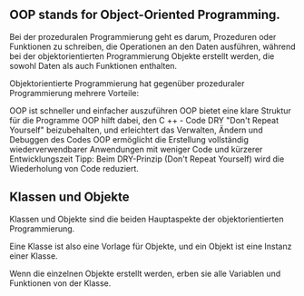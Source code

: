 ## OOP stands for Object-Oriented Programming.

Bei der prozeduralen Programmierung geht es darum, Prozeduren oder Funktionen zu schreiben, die Operationen an den Daten ausführen, während bei der objektorientierten Programmierung Objekte erstellt werden, die sowohl Daten als auch Funktionen enthalten.

Objektorientierte Programmierung hat gegenüber prozeduraler Programmierung mehrere Vorteile:

OOP ist schneller und einfacher auszuführen
OOP bietet eine klare Struktur für die Programme
OOP hilft dabei, den C ++ - Code DRY "Don't Repeat Yourself" beizubehalten, und erleichtert das Verwalten, Ändern und Debuggen des Codes
OOP ermöglicht die Erstellung vollständig wiederverwendbarer Anwendungen mit weniger Code und kürzerer Entwicklungszeit
Tipp: Beim DRY-Prinzip (Don't Repeat Yourself) wird die Wiederholung von Code reduziert.

## Klassen und Objekte

Klassen und Objekte sind die beiden Hauptaspekte der objektorientierten Programmierung.

Eine Klasse ist also eine Vorlage für Objekte, und ein Objekt ist eine Instanz einer Klasse.

Wenn die einzelnen Objekte erstellt werden, erben sie alle Variablen und Funktionen von der Klasse.
